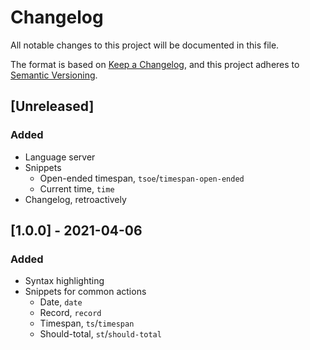 # Changelog
All notable changes to this project will be documented in this file.

The format is based on [Keep a Changelog](https://keepachangelog.com/en/1.0.0/),
and this project adheres to [Semantic Versioning](https://semver.org/spec/v2.0.0.html).

## [Unreleased]
### Added
- Language server
- Snippets
    - Open-ended timespan, `tsoe`/`timespan-open-ended`
    - Current time, `time`
- Changelog, retroactively

## [1.0.0] - 2021-04-06
### Added
- Syntax highlighting
- Snippets for common actions
    - Date, `date`
    - Record, `record`
    - Timespan, `ts`/`timespan`
    - Should-total, `st`/`should-total`
